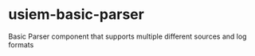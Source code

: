 # usiem-basic-parser
Basic Parser component that supports multiple different sources and log formats
